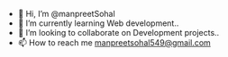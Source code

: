- 👋 Hi, I’m @manpreetSohal
- 🌱 I’m currently learning Web development..
- 💞️ I’m looking to collaborate on Development projects..
- 📫 How to reach me manpreetsohal549@gmail.com

<!---
manpreetjr/manpreetjr is a ✨ special ✨ repository because its `README.md` (this file) appears on your GitHub profile.
You can click the Preview link to take a look at your changes.
--->
